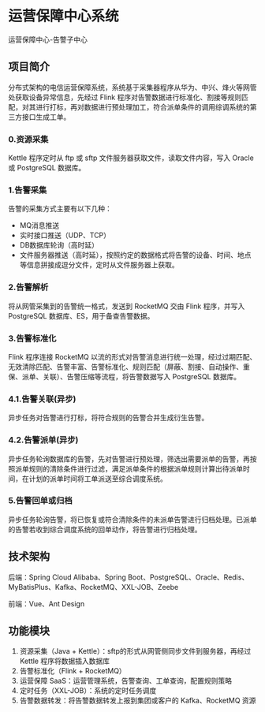 # 运营保障中心系统 
运营保障中心-告警子中心

## 项目简介
分布式架构的电信运营保障系统，系统基于采集器程序从华为、中兴、烽火等网管处获取设备异常信息，先经过 Flink 程序对告警数据进行标准化、割接等规则匹配，对其进行打标，再对数据进行预处理加工，符合派单条件的调用综调系统的第三方接口生成工单。

### 0.资源采集
Kettle 程序定时从 ftp 或 sftp 文件服务器获取文件，读取文件内容，写入 Oracle 或 PostgreSQL 数据库。

### 1.告警采集
告警的采集方式主要有以下几种：
- MQ消息推送
- 实时接口推送（UDP、TCP）
- DB数据库轮询（高时延）
- 文件服务器推送（高时延），按照约定的数据格式将告警的设备、时间、地点等信息拼接成逗分文件，定时从文件服务器上获取。

### 2.告警解析
将从网管采集到的告警统一格式，发送到 RocketMQ 交由 Flink 程序，并写入 PostgreSQL 数据库、ES，用于备查告警数据。

### 3.告警标准化
Flink 程序连接 RocketMQ 以流的形式对告警消息进行统一处理，经过过期匹配、无效清除匹配、告警丰富、告警标准化、规则匹配（屏蔽、割接、自动操作、重保、派单、关联）、告警压缩等流程，将告警数据写入 PostgreSQL 数据库。

### 4.1.告警关联(异步)
异步任务对告警进行打标，将符合规则的告警合并生成衍生告警。

### 4.2.告警派单(异步)
异步任务轮询数据库的告警，先对告警进行预处理，筛选出需要派单的告警，再按照派单规则的清除条件进行过滤，满足派单条件的根据派单规则计算出待派单时间，在计划的派单时间将工单派送至综合调度系统。

### 5.告警回单或归档
异步任务轮询告警，将已恢复或符合清除条件的未派单告警进行归档处理。已派单的告警若收到综合调度系统的回单动作，将告警进行归档处理。

## 技术架构
后端：Spring Cloud Alibaba、Spring Boot、PostgreSQL、Oracle、Redis、MyBatisPlus、Kafka、RocketMQ、XXL-JOB、Zeebe

前端：Vue、Ant Design

## 功能模块
1. 资源采集（Java + Kettle）：sftp的形式从网管侧同步文件到服务器，再经过 Kettle 程序将数据插入数据库
2. 告警标准化（Flink + RocketMQ）
3. 运营保障 SaaS：运营管理系统，告警查询、工单查询，配置规则策略
4. 定时任务（XXL-JOB）：系统的定时任务调度
5. 告警数据转发：将告警数据转发上报到集团或客户的 Kafka、RocketMQ 资源

